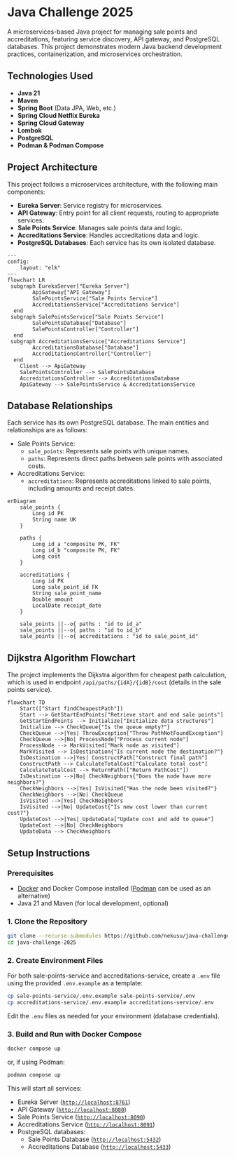 # Java Challenge 2025

A microservices-based Java project for managing sale points and accreditations, featuring service discovery, API gateway, and PostgreSQL databases. This project demonstrates modern Java backend development practices, containerization, and microservices orchestration.

## Technologies Used

- **Java 21**
- **Maven**
- **Spring Boot** (Data JPA, Web, etc.)
- **Spring Cloud Netflix Eureka**
- **Spring Cloud Gateway**
- **Lombok**
- **PostgreSQL**
- **Podman & Podman Compose**

## Project Architecture

This project follows a microservices architecture, with the following main components:

- **Eureka Server**: Service registry for microservices.
- **API Gateway**: Entry point for all client requests, routing to appropriate services.
- **Sale Points Service**: Manages sale points data and logic.
- **Accreditations Service**: Handles accreditations data and logic.
- **PostgreSQL Databases**: Each service has its own isolated database.

```mermaid
---
config:
    layout: "elk"
---
flowchart LR
 subgraph EurekaServer["Eureka Server"]
        ApiGateway["API Gateway"]
        SalePointsService["Sale Points Service"]
        AccreditationsService["Accreditations Service"]
  end
 subgraph SalePointsService["Sale Points Service"]
        SalePointsDatabase["Database"]
        SalePointsController["Controller"]
  end
 subgraph AccreditationsService["Accreditations Service"]
        AccreditationsDatabase["Database"]
        AccreditationsController["Controller"]
  end
    Client --> ApiGateway
    SalePointsController --> SalePointsDatabase
    AccreditationsController --> AccreditationsDatabase
    ApiGateway --> SalePointsService & AccreditationsService

```

## Database Relationships

Each service has its own PostgreSQL database. The main entities and relationships are as follows:

- Sale Points Service:
  - `sale_points`: Represents sale points with unique names.
  - `paths`: Represents direct paths between sale points with associated costs.
- Accreditations Service:
  - `accreditations`: Represents accreditations linked to sale points, including amounts and receipt dates.

```mermaid
erDiagram
    sale_points {
        Long id PK
        String name UK
    }
    
    paths {
        Long id_a "composite PK, FK"
        Long id_b "composite PK, FK"
        Long cost
    }
    
    accreditations {
        Long id PK
        Long sale_point_id FK
        String sale_point_name
        Double amount
        LocalDate receipt_date
    }

    sale_points ||--o{ paths : "id to id_a"
    sale_points ||--o{ paths : "id to id_b"
    sale_points ||--o{ accreditations : "id to sale_point_id"

```

## Dijkstra Algorithm Flowchart

The project implements the Dijkstra algorithm for cheapest path calculation, which is used in endpoint `/api/paths/{idA}/{idB}/cost` (details in the sale points service).

```mermaid
flowchart TD
    Start(["Start findCheapestPath"])
    Start --> GetStartEndPoints["Retrieve start and end sale points"]
    GetStartEndPoints --> Initialize["Initialize data structures"]
    Initialize --> CheckQueue{"Is the queue empty?"}
    CheckQueue -->|Yes| ThrowException["Throw PathNotFoundException"]
    CheckQueue -->|No| ProcessNode["Process current node"]
    ProcessNode --> MarkVisited["Mark node as visited"]
    MarkVisited --> IsDestination{"Is current node the destination?"}
    IsDestination -->|Yes| ConstructPath["Construct final path"]
    ConstructPath --> CalculateTotalCost["Calculate total cost"]
    CalculateTotalCost --> ReturnPath(["Return PathCost"])
    IsDestination -->|No| CheckNeighbors{"Does the node have more neighbors?"}
    CheckNeighbors -->|Yes| IsVisited{"Has the node been visited?"}
    CheckNeighbors -->|No| CheckQueue
    IsVisited -->|Yes| CheckNeighbors
    IsVisited -->|No| UpdateCost{"Is new cost lower than current cost?"}
    UpdateCost -->|Yes| UpdateData["Update cost and add to queue"]
    UpdateCost -->|No| CheckNeighbors
    UpdateData --> CheckNeighbors
```

## Setup Instructions

### Prerequisites

- [Docker](https://www.docker.com/products/docker-desktop) and Docker Compose installed ([Podman](https://podman-desktop.io/) can be used as an alternative)
- Java 21 and Maven (for local development, optional)

### 1. Clone the Repository

```sh
git clone --recurse-submodules https://github.com/nekusu/java-challenge-2025.git
cd java-challenge-2025
```

### 2. Create Environment Files

For both sale-points-service and accreditations-service, create a `.env` file using the provided `.env.example` as a template:

```sh
cp sale-points-service/.env.example sale-points-service/.env
cp accreditations-service/.env.example accreditations-service/.env
```

Edit the `.env` files as needed for your environment (database credentials).

### 3. Build and Run with Docker Compose

```sh
docker compose up
```

or, if using Podman:
```sh
podman compose up
```

This will start all services:
- Eureka Server ([`http://localhost:8761`](http://localhost:8761))
- API Gateway ([`http://localhost:8080`](http://localhost:8080))
- Sale Points Service ([`http://localhost:8090`](http://localhost:8090))
- Accreditations Service ([`http://localhost:8091`](http://localhost:8091))
- PostgreSQL databases:
  - Sale Points Database ([`http://localhost:5432`](http://localhost:5432))
  - Accreditations Database ([`http://localhost:5433`](http://localhost:5433))
